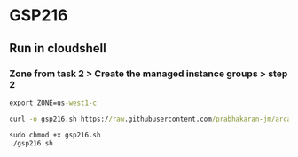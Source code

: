 # GSP216
## Run in cloudshell 
### Zone from task 2 >  Create the managed instance groups > step 2
```cmd
export ZONE=us-west1-c

curl -o gsp216.sh https://raw.githubusercontent.com/prabhakaran-jm/arcade-june2024/master/Level1/gsp216.sh

sudo chmod +x gsp216.sh
./gsp216.sh

```